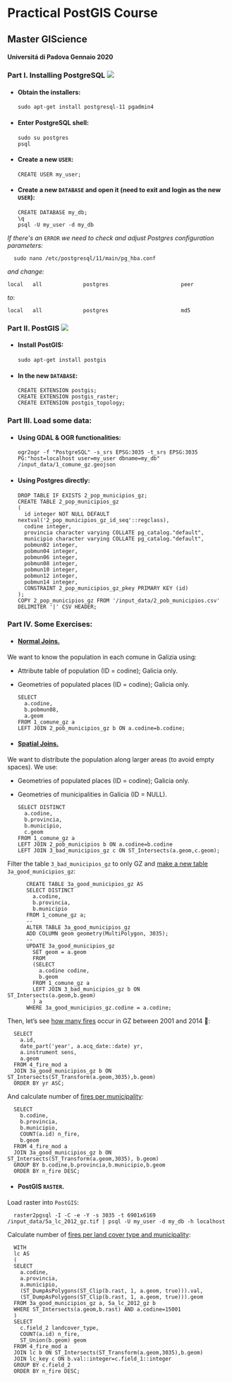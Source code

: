 # **Practical PostGIS Course**
## Master GIScience
#### Universitá di Padova Gennaio 2020

### **Part I. Installing PostgreSQL ![](https://github.com/egbendito/corso_PostGIS/blob/master/img/postgresql1.png)**
* #### Obtain the installers:
      sudo apt-get install postgresql-11 pgadmin4
* #### Enter PostgreSQL shell:
      sudo su postgres
      psql
* #### Create a new `USER`:
      CREATE USER my_user;
* #### Create a new `DATABASE` and open it (need to exit and login as the new `USER`):
      CREATE DATABASE my_db;
      \q
      psql -U my_user -d my_db

*If there's an* `ERROR` *we need to check and adjust Postgres configuration parameters:*

      sudo nano /etc/postgresql/11/main/pg_hba.conf

*and change:*

    local   all             postgres                       peer

*to*:

    local   all             postgres                       md5

### **Part II. PostGIS ![](https://github.com/egbendito/corso_PostGIS/blob/master/img/postgis1.png)**
* #### Install PostGIS:
      sudo apt-get install postgis
* #### In the new `DATABASE`:
      CREATE EXTENSION postgis;
      CREATE EXTENSION postgis_raster;
      CREATE EXTENSION postgis_topology;

### **Part III. Load some data:**
* #### Using GDAL & OGR functionalities:
      ogr2ogr -f "PostgreSQL" -s_srs EPSG:3035 -t_srs EPSG:3035 PG:"host=localhost user=my_user dbname=my_db" /input_data/1_comune_gz.geojson
* #### Using Postgres directly:
      DROP TABLE IF EXISTS 2_pop_municipios_gz;
      CREATE TABLE 2_pop_municipios_gz
      (
        id integer NOT NULL DEFAULT nextval('2_pop_municipios_gz_id_seq'::regclass),
        codine integer,
        provincia character varying COLLATE pg_catalog."default",
        municipio character varying COLLATE pg_catalog."default",
        pobmun02 integer,
        pobmun04 integer,
        pobmun06 integer,
        pobmun08 integer,
        pobmun10 integer,
        pobmun12 integer,
        pobmun14 integer,
        CONSTRAINT 2_pop_municipios_gz_pkey PRIMARY KEY (id)
      );
      COPY 2_pop_municipios_gz FROM '/input_data/2_pob_municipios.csv' DELIMITER '|' CSV HEADER;

### **Part IV. Some Exercises:**
* #### [Normal Joins.](sql/2_normal_join.sql)
We want to know the population in each comune in Galizia using:
  * Attribute table of population (ID = codine); Galicia only.
  * Geometries of populated places (ID = codine); Galicia only.

        SELECT
          a.codine,
          b.pobmun08,
          a.geom
        FROM 1_comune_gz a
        LEFT JOIN 2_pob_municipios_gz b ON a.codine=b.codine;

* #### [Spatial Joins.](sql/3_spatial_join.sql)
We want to distribute the population along larger areas (to avoid empty spaces). We use:
  * Geometries of populated places (ID = codine); Galicia only.
  * Geometries of municipalities in Galicia (ID = NULL).

        SELECT DISTINCT
          a.codine,
          b.provincia,
          b.municipio,
          c.geom
        FROM 1_comune_gz a
        LEFT JOIN 2_pob_municipios b ON a.codine=b.codine
        LEFT JOIN 3_bad_municipios_gz c ON ST_Intersects(a.geom,c.geom);

  Filter the table `3_bad_municipios_gz` to only GZ and [make a new table](sql/4_create_good_mun_table.sql) `3a_good_municipios_gz`:

          CREATE TABLE 3a_good_municipios_gz AS
          SELECT DISTINCT
            a.codine,
            b.provincia,
            b.municipio
          FROM 1_comune_gz a;
          --
          ALTER TABLE 3a_good_municipios_gz
          ADD COLUMN geom geometry(MultiPolygon, 3035);
          --
          UPDATE 3a_good_municipios_gz
            SET geom = a.geom
            FROM
            (SELECT
              a.codine codine,
              b.geom
            FROM 1_comune_gz a
            LEFT JOIN 3_bad_municipios_gz b ON ST_Intersects(a.geom,b.geom)
            ) a
          WHERE 3a_good_municipios_gz.codine = a.codine;

  Then, let’s see [how many fires](sql/5_gz_fires.sql) occur in GZ between 2001 and 2014 🤔:

      SELECT
        a.id,
        date_part('year', a.acq_date::date) yr,
        a.instrument sens,
        a.geom
      FROM 4_fire_mod a
      JOIN 3a_good_municipios_gz b ON ST_Intersects(ST_Transform(a.geom,3035),b.geom)
      ORDER BY yr ASC;

  And calculate number of [fires per municipality](sql/6_gz_mun_fires.sql):

      SELECT
        b.codine,
        b.provincia,
        b.municipio,
        COUNT(a.id) n_fire,
        b.geom
      FROM 4_fire_mod a
      JOIN 3a_good_municipios_gz b ON ST_Intersects(ST_Transform(a.geom,3035), b.geom)
      GROUP BY b.codine,b.provincia,b.municipio,b.geom
      ORDER BY n_fire DESC;

* #### PostGIS `RASTER`.
Load raster into `PostGIS`:

      raster2pgsql -I -C -e -Y -s 3035 -t 6901x6169 /input_data/5a_lc_2012_gz.tif | psql -U my_user -d my_db -h localhost

  Calculate number of [fires per land cover type and municipality](sql/7_gz_mun_lc_fires.sql):

      WITH
      lc AS
      (
      SELECT
        a.codine,
        a.provincia,
        a.municipio,
        (ST_DumpAsPolygons(ST_Clip(b.rast, 1, a.geom, true))).val,
        (ST_DumpAsPolygons(ST_Clip(b.rast, 1, a.geom, true))).geom
      FROM 3a_good_municipios_gz a, 5a_lc_2012_gz b
      WHERE ST_Intersects(a.geom,b.rast) AND a.codine=15001
      )
      SELECT
        c.field_2 landcover_type,
        COUNT(a.id) n_fire,
        ST_Union(b.geom) geom
      FROM 4_fire_mod a
      JOIN lc b ON ST_Intersects(ST_Transform(a.geom,3035),b.geom)
      JOIN lc_key c ON b.val::integer=c.field_1::integer
      GROUP BY c.field_2
      ORDER BY n_fire DESC;
